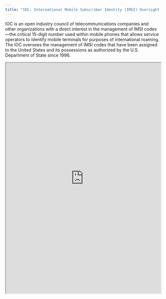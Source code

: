 ```yaml
---
title: "IOC: International Mobile Subscriber Identity (IMSI) Oversight Council"
---
```


IOC is an open industry council of telecommunications companies and other organizations with a direct interest in the management of IMSI codes—the critical 15-digit number used within mobile phones that allows service operators to identify mobile terminals for purposes of international roaming. The IOC oversees the management of IMSI codes that have been assigned to the United States and its possessions as authorized by the U.S. Department of State since 1996.

<iframe height="750" width="100%" src="https://ewelton.github.io/ktest/wiki.html#IOC:%20International%20Mobile%20Subscriber%20Identity%20(IMSI)%20Oversight%20Council"></iframe>
